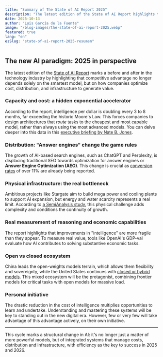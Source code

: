 ```yaml
---
title: "Summary of The State of AI Report 2025"
description: "The latest edition of the State of AI Report highlights that competitive advantage no longer depends solely on the smartest model."
date: 2025-10-13
author: "Luis García de la Fuente"
image: "/blog-images/the-state-of-ai-report-2025.webp"
featured: true
lang: "en"
esSlug: "state-of-ai-report-2025-resumen"
---
```


## The new AI paradigm: 2025 in perspective

The latest edition of the <a href="https://www.stateof.ai/" rel="nofollow" target="_blank">State of AI Report</a> marks a before and after in the technology industry by highlighting that competitive advantage no longer depends solely on the smartest model, but on how companies optimize cost, distribution, and infrastructure to generate value.

### Capacity and cost: a hidden exponential accelerator

According to the report, intelligence per dollar is doubling every 3 to 8 months, far exceeding the historic Moore's Law. This forces companies to design architectures that <em>route</em> tasks to the cheapest and most capable model, rather than always using the most advanced models. You can delve deeper into this data in this <a href="https://natesnewsletter.substack.com/p/executive-briefing-i-summarized-the?r=1z4sm5&amp;utm_campaign=post&amp;utm_medium=web&amp;utm_source=substack" rel="nofollow" target="_blank">executive briefing by Nate B. Jones</a>.

### Distribution: "Answer engines" change the game rules

The growth of AI-based search engines, such as ChatGPT and Perplexity, is displacing traditional SEO towards optimization for answer engines or <strong>Answer Engine Optimization (AEO)</strong>. This change is crucial as <a href="https://monica.im/es_419/features/youtube-summary-with-chatgpt" rel="nofollow" target="_blank">conversion rates</a> of over 11% are already being reported.

### Physical infrastructure: the real bottleneck

Ambitious projects like Stargate aim to build mega power and cooling plants to support AI expansion, but energy and water scarcity represents a real limit. According to <a href="https://semianalysis.com/p/the-ai-hardware-power-struggle" rel="nofollow" target="_blank">a SemiAnalysis study</a>, this physical challenge adds complexity and conditions the continuity of growth.

### Real measurement of reasoning and economic capabilities

The report highlights that improvements in "intelligence" are more fragile than they appear. To measure real value, tools like OpenAI's GDP-val evaluate how AI contributes to solving substantive economic tasks.

### Open vs closed ecosystem

China leads the open-weights models terrain, which allows them flexibility and sovereignty, while the United States continues with <a href="https://huggingface.co/models" rel="nofollow" target="_blank">closed or hybrid models</a>. This mixed ecosystem will be the protagonist, combining frontier models for critical tasks with open models for massive load.

### Personal initiative

The drastic reduction in the cost of intelligence multiplies opportunities to learn and undertake. Understanding and mastering these systems will be key to standing out in the new digital era. However, few or very few will take advantage of this advantage actively, on their own initiative.

***

This cycle marks a structural change in AI: it's no longer just a matter of more powerful models, but of integrated systems that manage costs, distribution and infrastructure, with efficiency as the key to success in 2025 and 2026.


